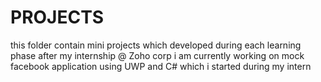 # PROJECTS

this folder contain mini projects which developed during each learning phase
after my internship @ Zoho corp i am currently working on mock facebook application using UWP and C# which i started during my intern

